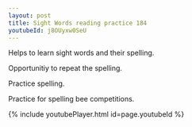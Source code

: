 ```yaml
---
layout: post
title: Sight Words reading practice 184
youtubeId: j8OUyxw0SeU
---
```

 
 
Helps to learn sight words and their spelling.

Opportunitiy to repeat the spelling. 

Practice spelling. 
 
Practice for spelling bee competitions. 
 
{% include youtubePlayer.html id=page.youtubeId %}
 
 
